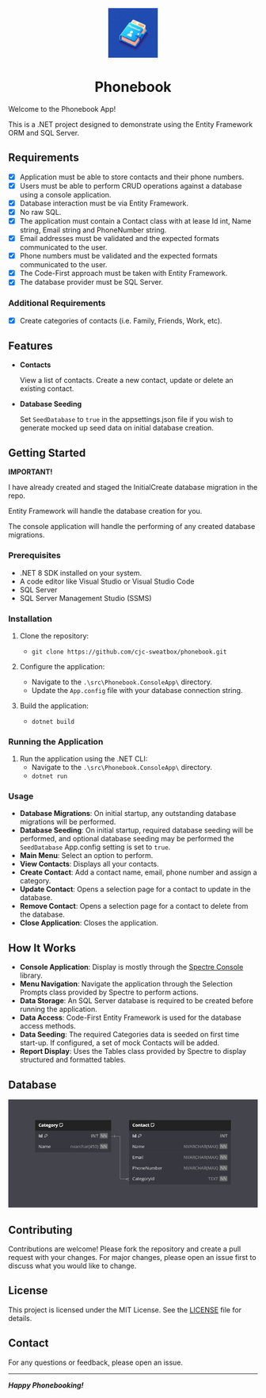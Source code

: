 <div align="center">

<img src="./_resources/logo.png" alt="phonebook logo" width="100px" />
<h1>Phonebook</h1>

</div>

Welcome to the Phonebook App!

This is a .NET project designed to demonstrate using the Entity Framework ORM and SQL Server. 

## Requirements

- [x] Application must be able to store contacts and their phone numbers.
- [x] Users must be able to perform CRUD operations against a database using a console application.
- [x] Database interaction must be via Entity Framework.
- [x] No raw SQL.
- [x] The application must contain a Contact class with at lease Id int, Name string, Email string and PhoneNumber string.
- [x] Email addresses must be validated and the expected formats communicated to the user.
- [x] Phone numbers must be validated and the expected formats communicated to the user.
- [x] The Code-First approach must be taken with Entity Framework.
- [x] The database provider must be SQL Server.

### Additional Requirements

- [x] Create categories of contacts (i.e. Family, Friends, Work, etc).

## Features

- **Contacts**

    View a list of contacts. Create a new contact, update or delete an existing contact.

- **Database Seeding**

    Set `SeedDatabase` to `true` in the appsettings.json file if you wish to generate mocked up seed data on initial database creation.


## Getting Started

**IMPORTANT!** 

I have already created and staged the InitialCreate database migration in the repo.

Entity Framework will handle the database creation for you.

The console application will handle the performing of any created database migrations.

### Prerequisites

- .NET 8 SDK installed on your system.
- A code editor like Visual Studio or Visual Studio Code
- SQL Server
- SQL Server Management Studio (SSMS)

### Installation

1. Clone the repository:
    - `git clone https://github.com/cjc-sweatbox/phonebook.git`

2. Configure the application:
    - Navigate to the `.\src\Phonebook.ConsoleApp\` directory.
    - Update the `App.config` file with your database connection string.

3. Build the application:
    - `dotnet build`

### Running the Application

1. Run the application using the .NET CLI:
    - Navigate to the `.\src\Phonebook.ConsoleApp\` directory.
    - `dotnet run`

### Usage

- **Database Migrations**: On initial startup, any outstanding database migrations will be performed.
- **Database Seeding**: On initial startup, required database seeding will be performed, and optional database seeding may be performed the `SeedDatabase` App.config setting is set to `true`.
- **Main Menu**: Select an option to perform.
- **View Contacts**: Displays all your contacts.
- **Create Contact**: Add a contact name, email, phone number and assign a category.
- **Update Contact**: Opens a selection page for a contact to update in the database.
- **Remove Contact**: Opens a selection page for a contact to delete from the database.
- **Close Application**: Closes the application.

## How It Works

- **Console Application**: Display is mostly through the [Spectre Console](https://spectreconsole.net/) library.
- **Menu Navigation**: Navigate the application through the Selection Prompts class provided by Spectre to perform actions.
- **Data Storage**: An SQL Server database is required to be created before running the application.
- **Data Access**: Code-First Entity Framework is used for the database access methods.
- **Data Seeding**: The required Categories data is seeded on first time start-up. If configured, a set of mock Contacts will be added.
- **Report Display**: Uses the Tables class provided by Spectre to display structured and formatted tables.

## Database

![entity relationship diagram](./_resources/entity-relationship-diagram.png)

## Contributing

Contributions are welcome! Please fork the repository and create a pull request with your changes. For major changes, please open an issue first to discuss what you would like to change.

## License

This project is licensed under the MIT License. See the [LICENSE](./LICENSE) file for details.

## Contact

For any questions or feedback, please open an issue.

---
***Happy Phonebooking!***
